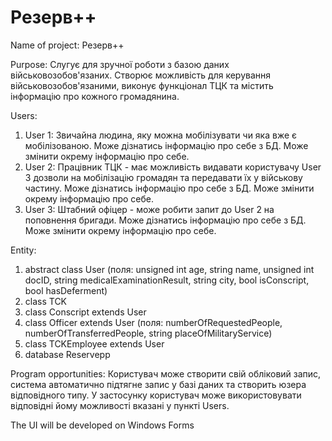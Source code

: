 # Резерв++

Name of project: Резерв++

Purpose: 
Слугує для зручної роботи з базою даних військовозобов'язаних. 
Створює можливість для керування військовозобов'язаними, виконує функціонал ТЦК та містить інформацію про кожного громадянина.

Users:
1. User 1: Звичайна людина, яку можна мобілізувати чи яка вже є мобілізованою. Може дізнатись інформацію про себе з БД. Може змінити окрему інформацію про себе.
2. User 2: Працівник ТЦК - має можливість видавати користувачу User 3 дозволи на мобілізацію громадян та передавати їх у військову частину. Може дізнатись інформацію про себе з БД. Може змінити окрему інформацію про себе.
3. User 3: Штабний офіцер - може робити запит до User 2 на поповнення бригади. Може дізнатись інформацію про себе з БД. Може змінити окрему інформацію про себе.

Entity:
1. abstract class User (поля: unsigned int age, string name, unsigned int docID, string medicalExaminationResult, string city, bool isСonscript, bool hasDeferment)
3. class TCK 
4. class Conscript extends User
5. class Officer extends User (поля: numberOfRequestedPeople, numberOfTransferredPeople, string placeOfMilitaryService)  
6. class TCKEmployee extends User 
7. database Reservepp

Program opportunities: 
Користувач може створити свій обліковий запис, система автоматично підтягне запис у базі даних та створить юзера відповідного типу. У застосунку користувач може використовувати відповідні йому можливості вказані у пункті Users. 

The UI will be developed on Windows Forms
